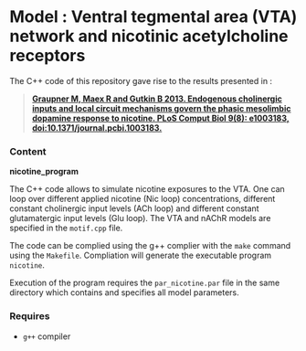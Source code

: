 # Model : Ventral tegmental area (VTA) network and nicotinic acetylcholine receptors

The C++ code of this repository gave rise to the results presented in :

> [**Graupner M, Maex R and Gutkin B 2013. Endogenous cholinergic inputs and local circuit mechanisms govern the phasic mesolimbic dopamine response to nicotine. PLoS Comput Biol 9(8): e1003183, doi:10.1371/journal.pcbi.1003183.**](https://journals.plos.org/ploscompbiol/article?id=10.1371/journal.pcbi.1003183)


### Content

**nicotine_program**

The C++ code allows to simulate nicotine exposures to the
VTA. One can loop over different applied nicotine (Nic loop) concentrations, different
constant cholinergic input levels (ACh loop) and different constant
glutamatergic input levels (Glu loop). The VTA and nAChR models are 
specified in the `motif.cpp` file. 

The code can be complied using the g++ complier with the `make` command using the `Makefile`. Compliation will generate the executable program `nicotine`. 

Execution of the program requires the `par_nicotine.par` file in the same directory which contains and specifies all model parameters. 

### Requires

- `g++` compiler
